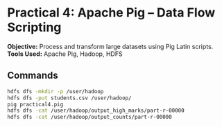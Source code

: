 # Practical 4: Apache Pig – Data Flow Scripting

**Objective:** Process and transform large datasets using Pig Latin scripts.  
**Tools Used:** Apache Pig, Hadoop, HDFS

## Commands
```bash
hdfs dfs -mkdir -p /user/hadoop
hdfs dfs -put students.csv /user/hadoop/
pig practical4.pig
hdfs dfs -cat /user/hadoop/output_high_marks/part-r-00000
hdfs dfs -cat /user/hadoop/output_counts/part-r-00000
